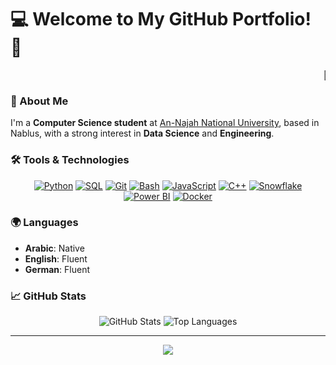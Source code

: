 # 💻 **Welcome to My GitHub Portfolio!** 🎉

<marquee behavior="scroll" direction="left">🚀 Computer Science Student | Data Science Enthusiast | Future Data Engineer </marquee>

### **👋 About Me**

I'm a **Computer Science student** at [An-Najah National University](https://www.najah.edu/), based in Nablus, with a strong interest in **Data Science** and **Engineering**.

### **🛠️ Tools & Technologies**

<p align="center">
  <a href="https://www.python.org/"><img src="https://img.icons8.com/color/48/000000/python.png" alt="Python"/></a>
  <a href="https://www.postgresql.org/"><img src="https://img.icons8.com/color/48/000000/postgreesql.png" alt="SQL"/></a>
  <a href="https://git-scm.com/"><img src="https://img.icons8.com/color/48/000000/git.png" alt="Git"/></a>
  <a href="https://www.gnu.org/software/bash/"><img src="https://img.icons8.com/plasticine/48/000000/bash.png" alt="Bash"/></a>
  <a href="https://www.javascript.com/"><img src="https://img.icons8.com/color/48/000000/javascript.png" alt="JavaScript"/></a>
  <a href="https://isocpp.org/"><img src="https://img.icons8.com/color/48/000000/c-plus-plus-logo.png" alt="C++"/></a>
  <a href="https://www.snowflake.com/"><img src="https://img.icons8.com/color/48/000000/snowflake.png" alt="Snowflake"/></a>
  <a href="https://powerbi.microsoft.com/"><img src="https://img.icons8.com/color/48/000000/power-bi.png" alt="Power BI"/></a>
  <a href="https://www.docker.com/"><img src="https://img.icons8.com/color/48/000000/docker.png" alt="Docker"/></a>
</p>


### **🌍 Languages**

- **Arabic**: Native
- **English**: Fluent
- **German**: Fluent

### **📈 GitHub Stats**

<p align="center">
  <img src="https://github-readme-stats.vercel.app/api?username=Amid68&show_icons=true&theme=radical" alt="GitHub Stats" />
  <img src="https://github-readme-stats.vercel.app/api/top-langs/?username=Amid68&layout=compact&theme=radical" alt="Top Languages" />
</p>

---


<p align="center">
  <img src="https://readme-typing-svg.herokuapp.com?font=Roboto&size=25&color=F700FF&center=true&vCenter=true&width=500&lines=Thanks+for+visiting+my+profile!;Let's+connect+and+collaborate!+😊" />
</p>

<!--
**Amid68/Amid68** is a ✨ _special_ ✨ repository because its `README.md` (this file) appears on your GitHub profile.

Here are some ideas to get you started:

- 🔭 I’m currently working on ...
- 🌱 I’m currently learning ...
- 👯 I’m looking to collaborate on ...
- 🤔 I’m looking for help with ...
- 💬 Ask me about ...
- 📫 How to reach me: ...
- 😄 Pronouns: ...
- ⚡ Fun fact: ...
-->
